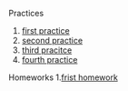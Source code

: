 Practices
1. [first practice](https://github.com/volcat-qwe/Config-uprav/blob/main/Practice/First/frist.md)
2. [second practice](https://github.com/volcat-qwe/Config-uprav/blob/main/Practice/Second/pract2.md)
3. [third pracitce](https://github.com/volcat-qwe/Config-uprav/blob/main/Practice/Third/pract3.md)
4. [fourth practice](https://github.com/volcat-qwe/Config-uprav/blob/main/Practice/Pract4/Fourth.md)

Homeworks
1.[frist homework](https://github.com/volcat-qwe/Config-uprav/tree/main/dz1 )
